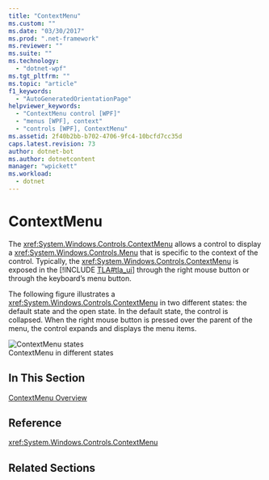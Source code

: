 ```yaml
---
title: "ContextMenu"
ms.custom: ""
ms.date: "03/30/2017"
ms.prod: ".net-framework"
ms.reviewer: ""
ms.suite: ""
ms.technology: 
  - "dotnet-wpf"
ms.tgt_pltfrm: ""
ms.topic: "article"
f1_keywords: 
  - "AutoGeneratedOrientationPage"
helpviewer_keywords: 
  - "ContextMenu control [WPF]"
  - "menus [WPF], context"
  - "controls [WPF], ContextMenu"
ms.assetid: 2f40b2bb-b702-4706-9fc4-10bcfd7cc35d
caps.latest.revision: 73
author: dotnet-bot
ms.author: dotnetcontent
manager: "wpickett"
ms.workload: 
  - dotnet
---
```

# ContextMenu
The <xref:System.Windows.Controls.ContextMenu> allows a control to display a <xref:System.Windows.Controls.Menu> that is specific to the context of the control. Typically, the <xref:System.Windows.Controls.ContextMenu> is exposed in the [!INCLUDE [TLA#tla_ui](../../../../includes/tlasharptla-ui-md.md)] through the right mouse button or through the keyboard’s menu button.  
  
 The following figure illustrates a <xref:System.Windows.Controls.ContextMenu> in two different states: the default state and the open state. In the default state, the control is collapsed. When the right mouse button is pressed over the parent of the menu, the control expands and displays the menu items.  
  
 ![ContextMenu states](../../../../docs/framework/wpf/controls/media/ss-ctl-contextmenu.png "SS_CTL_contextmenu")  
ContextMenu in different states  
  
## In This Section  
 [ContextMenu Overview](../../../../docs/framework/wpf/controls/contextmenu-overview.md)  
  
## Reference  
 <xref:System.Windows.Controls.ContextMenu>  
  
## Related Sections
